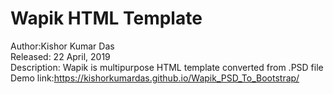 # Wapik HTML Template
Author:Kishor Kumar Das 
<br>
Released: 22 April, 2019<br>
Description: Wapik is multipurpose HTML template converted from .PSD file<br>
Demo link:https://kishorkumardas.github.io/Wapik_PSD_To_Bootstrap/

